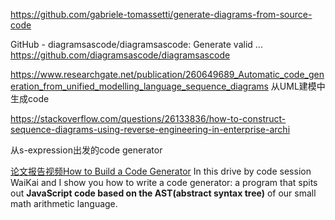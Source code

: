  

https://github.com/gabriele-tomassetti/generate-diagrams-from-source-code



GitHub - diagramsascode/diagramsascode: Generate valid ...
https://github.com/diagramsascode/diagramsascode

 

https://www.researchgate.net/publication/260649689_Automatic_code_generation_from_unified_modelling_language_sequence_diagrams
从UML建模中生成code



https://stackoverflow.com/questions/26133836/how-to-construct-sequence-diagrams-using-reverse-engineering-in-enterprise-archi



从s-expression出发的code generator


 

[论文报告视频How to Build a Code Generator](https://www.youtube.com/watch?v=fnQYpXc_7TU)     In this drive by code session WaiKai and I show you how to write a code generator: a program that spits out **JavaScript code based on the AST(abstract syntax tree)** of our small math arithmetic language.
























